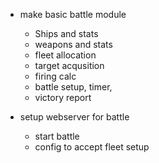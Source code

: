 - make basic battle module
    - Ships and stats
    - weapons and stats
    - fleet allocation
    - target acqusition
    - firing calc
    - battle setup, timer, 
    - victory report

- setup webserver for battle
    - start battle
    - config to accept fleet setup